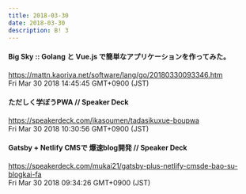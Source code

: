 ```yaml
---
title: 2018-03-30
date: 2018-03-30
description: B! 3
---
```


#### Big Sky :: Golang と Vue.js で簡単なアプリケーションを作ってみた。
https://mattn.kaoriya.net/software/lang/go/20180330093346.htm<br>
Fri Mar 30 2018 14:45:45 GMT+0900 (JST)<br>


#### ただしく学ぼうPWA // Speaker Deck
https://speakerdeck.com/ikasoumen/tadasikuxue-boupwa<br>
Fri Mar 30 2018 10:30:56 GMT+0900 (JST)<br>


#### Gatsby + Netlify CMSで 爆速blog開発 // Speaker Deck
https://speakerdeck.com/mukai21/gatsby-plus-netlify-cmsde-bao-su-blogkai-fa<br>
Fri Mar 30 2018 09:34:26 GMT+0900 (JST)<br>


